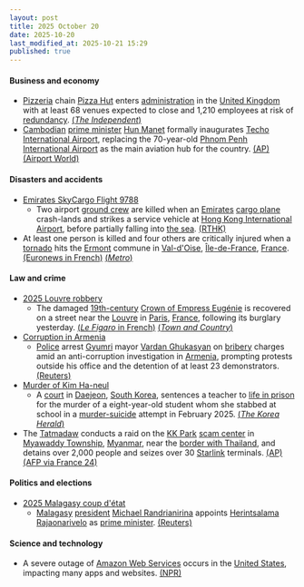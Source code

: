 ```yaml
---
layout: post
title: 2025 October 20
date: 2025-10-20
last_modified_at: 2025-10-21 15:29
published: true
---
```



#### Business and economy

* [Pizzeria](https://en.wikipedia.org/wiki/Pizzeria "Pizzeria") chain [Pizza Hut](https://en.wikipedia.org/wiki/Pizza_Hut "Pizza Hut") enters [administration](https://en.wikipedia.org/wiki/Administration_%28law%29 "Administration (law)") in the [United Kingdom](https://en.wikipedia.org/wiki/United_Kingdom "United Kingdom") with at least 68 venues expected to close and 1,210 employees at risk of [redundancy](https://en.wikipedia.org/wiki/Redundancy_in_United_Kingdom_law "Redundancy in United Kingdom law"). [(*The Independent*)](https://www.independent.co.uk/news/uk/home-news/pizza-hut-restaurants-closing-closures-list-b2849026.html)
* [Cambodian](https://en.wikipedia.org/wiki/Cambodia "Cambodia") [prime minister](https://en.wikipedia.org/wiki/Prime_Minister_of_Cambodia "Prime Minister of Cambodia") [Hun Manet](https://en.wikipedia.org/wiki/Hun_Manet "Hun Manet") formally inaugurates [Techo International Airport](https://en.wikipedia.org/wiki/Techo_International_Airport "Techo International Airport"), replacing the 70-year-old [Phnom Penh International Airport](https://en.wikipedia.org/wiki/Phnom_Penh_International_Airport "Phnom Penh International Airport") as the main aviation hub for the country. [(AP)](https://apnews.com/article/cambodia-airport-tourism-88b310c6c658226af3d83f31658e3e73) [(Airport World)](https://airport-world.com/inauguration-ceremony-for-techno-international-airport/)

#### Disasters and accidents

* [Emirates SkyCargo Flight 9788](https://en.wikipedia.org/wiki/Emirates_SkyCargo_Flight_9788 "Emirates SkyCargo Flight 9788")
  * Two airport [ground crew](https://en.wikipedia.org/wiki/Ground_crew "Ground crew") are killed when an [Emirates](https://en.wikipedia.org/wiki/Emirates_SkyCargo "Emirates SkyCargo") [cargo plane](https://en.wikipedia.org/wiki/Cargo_plane "Cargo plane") crash-lands and strikes a service vehicle at [Hong Kong International Airport](https://en.wikipedia.org/wiki/Hong_Kong_International_Airport "Hong Kong International Airport"), before partially falling into [the sea](https://en.wikipedia.org/wiki/South_China_Sea "South China Sea"). [(RTHK)](https://news.rthk.hk/rthk/en/component/k2/1827882-20251020.htm)
* At least one person is killed and four others are critically injured when a [tornado](https://en.wikipedia.org/wiki/Tornado "Tornado") hits the [Ermont](https://en.wikipedia.org/wiki/Ermont "Ermont") commune in [Val-d'Oise](https://en.wikipedia.org/wiki/Val-d%27Oise "Val-d'Oise"), [Île-de-France](https://en.wikipedia.org/wiki/%C3%8Ele-de-France "Île-de-France"), [France](https://en.wikipedia.org/wiki/France "France"). [(Euronews in French)](https://fr.euronews.com/2025/10/20/une-tornade-sabat-sur-la-banlieue-parisienne-un-mort) [(*Metro*)](https://metro.co.uk/2025/10/20/one-dead-four-critically-injured-tornado-strikes-french-town-close-paris-24478923/)

#### Law and crime

* [2025 Louvre robbery](https://en.wikipedia.org/wiki/2025_Louvre_robbery "2025 Louvre robbery")
  * The damaged [19th-century](https://en.wikipedia.org/wiki/19th-century "19th-century") [Crown of Empress Eugénie](https://en.wikipedia.org/wiki/Crown_of_Empress_Eug%C3%A9nie "Crown of Empress Eugénie") is recovered on a street near the [Louvre](https://en.wikipedia.org/wiki/Louvre "Louvre") in [Paris](https://en.wikipedia.org/wiki/Paris "Paris"), [France](https://en.wikipedia.org/wiki/France "France"), following its burglary yesterday. [(*Le Figaro* in French)](https://www.lefigaro.fr/arts-expositions/1354-diamants-56-emeraudes-la-couronne-de-l-imperatrice-eugenie-un-tresor-acquis-par-l-etat-en-1988-20251019) [(*Town and Country*)](https://www.townandcountrymag.com/style/jewelry-and-watches/a69084139/empress-eugenie-crown-louvre-heist/)
* [Corruption in Armenia](https://en.wikipedia.org/wiki/Corruption_in_Armenia "Corruption in Armenia")
  * [Police](https://en.wikipedia.org/wiki/Police_of_Armenia "Police of Armenia") arrest [Gyumri](https://en.wikipedia.org/wiki/Gyumri "Gyumri") mayor [Vardan Ghukasyan](https://en.wikipedia.org/wiki/Vardan_Ghukasyan "Vardan Ghukasyan") on [bribery](https://en.wikipedia.org/wiki/Bribery "Bribery") charges amid an anti-corruption investigation in [Armenia](https://en.wikipedia.org/wiki/Armenia "Armenia"), prompting protests outside his office and the detention of at least 23 demonstrators. [(Reuters)](https://www.reuters.com/world/asia-pacific/armenian-opposition-mayor-detained-after-prime-minister-vows-crackdown-2025-10-20/)
* [Murder of Kim Ha-neul](https://en.wikipedia.org/wiki/Murder_of_Kim_Ha-neul "Murder of Kim Ha-neul")
  * A [court](https://en.wikipedia.org/wiki/Judiciary_of_South_Korea "Judiciary of South Korea") in [Daejeon](https://en.wikipedia.org/wiki/Daejeon "Daejeon"), [South Korea](https://en.wikipedia.org/wiki/South_Korea "South Korea"), sentences a teacher to [life in prison](https://en.wikipedia.org/wiki/Life_in_prison "Life in prison") for the murder of a eight-year-old student whom she stabbed at school in a [murder-suicide](https://en.wikipedia.org/wiki/Murder-suicide "Murder-suicide") attempt in February 2025. [(*The Korea Herald*)](https://m.koreaherald.com/article/10597239)
* The [Tatmadaw](https://en.wikipedia.org/wiki/Tatmadaw "Tatmadaw") conducts a raid on the [KK Park](https://en.wikipedia.org/wiki/KK_Park "KK Park") [scam center](https://en.wikipedia.org/wiki/Scam_center "Scam center") in [Myawaddy Township](https://en.wikipedia.org/wiki/Myawaddy_Township "Myawaddy Township"), [Myanmar](https://en.wikipedia.org/wiki/Myanmar "Myanmar"), near the [border with Thailand](https://en.wikipedia.org/wiki/Myanmar%E2%80%93Thailand_border "Myanmar–Thailand border"), and detains over 2,000 people and seizes over 30 [Starlink](https://en.wikipedia.org/wiki/Starlink "Starlink") terminals. [(AP)](https://apnews.com/article/scam-centers-cybercrime-myanmar-a2c9fda85187121e51bd0efdf29c81da) [(AFP via France 24)](https://www.france24.com/en/live-news/20251020-myanmar-junta-says-seized-30-starlink-receivers-in-scam-centre-raid)

#### Politics and elections

* [2025 Malagasy coup d'état](https://en.wikipedia.org/wiki/2025_Malagasy_coup_d%27%C3%A9tat "2025 Malagasy coup d'état")
  * [Malagasy](https://en.wikipedia.org/wiki/Madagascar "Madagascar") [president](https://en.wikipedia.org/wiki/President_of_Madagascar "President of Madagascar") [Michael Randrianirina](https://en.wikipedia.org/wiki/Michael_Randrianirina "Michael Randrianirina") appoints [Herintsalama Rajaonarivelo](https://en.wikipedia.org/wiki/Herintsalama_Rajaonarivelo "Herintsalama Rajaonarivelo") as [prime minister](https://en.wikipedia.org/wiki/Prime_Minister_of_Madagascar "Prime Minister of Madagascar"). [(Reuters)](https://www.reuters.com/world/africa/madagascar-names-new-prime-minister-2025-10-20/)

#### Science and technology

* A severe outage of [Amazon Web Services](https://en.wikipedia.org/wiki/Amazon_Web_Services "Amazon Web Services") occurs in the [United States](https://en.wikipedia.org/wiki/United_States "United States"), impacting many apps and websites. [(NPR)](https://www.npr.org/2025/10/20/nx-s1-5580312/aws-outage)
